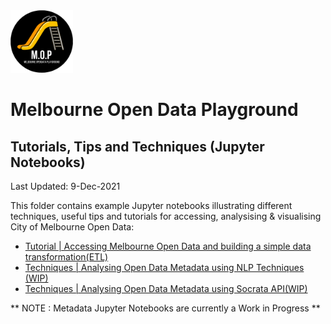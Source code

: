 <img src="/images/mop-black.png" alt="drawing" width="100"/>

# Melbourne Open Data Playground
## Tutorials, Tips and Techniques (Jupyter Notebooks)

Last Updated: 9-Dec-2021

This folder contains example Jupyter notebooks illustrating different techniques, useful tips and tutorials for accessing, analysising & visualising City of Melbourne Open Data:
- [Tutorial | Accessing Melbourne Open Data and building a simple data transformation(ETL)](001-UsingSodapyandBuildingETL.ipynb)
- [Techniques | Analysing Open Data Metadata using NLP Techniques (WIP)](002-metadata-analysis_using_nlp.ipynb)
- [Techniques | Analysing Open Data Metadata using Socrata API(WIP)](metadata/)

** NOTE : Metadata Jupyter Notebooks are currently a Work in Progress **